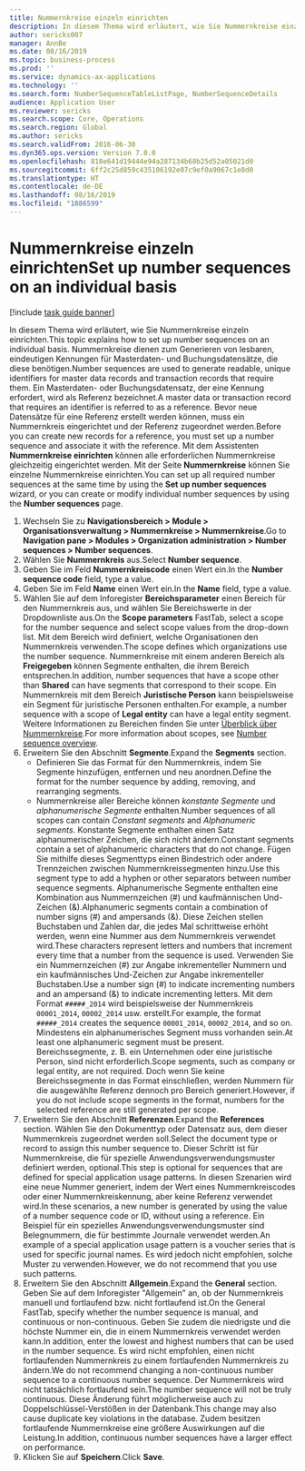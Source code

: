 ```yaml
---
title: Nummernkreise einzeln einrichten
description: In diesem Thema wird erläutert, wie Sie Nummernkreise einzeln einrichten.
author: sericks007
manager: AnnBe
ms.date: 08/16/2019
ms.topic: business-process
ms.prod: ''
ms.service: dynamics-ax-applications
ms.technology: ''
ms.search.form: NumberSequenceTableListPage, NumberSequenceDetails
audience: Application User
ms.reviewer: sericks
ms.search.scope: Core, Operations
ms.search.region: Global
ms.author: sericks
ms.search.validFrom: 2016-06-30
ms.dyn365.ops.version: Version 7.0.0
ms.openlocfilehash: 818e641d19444e94a287134b68b25d52a05021d0
ms.sourcegitcommit: 6ff2c25d859c435106192e07c9ef0a9067c1e8d0
ms.translationtype: HT
ms.contentlocale: de-DE
ms.lasthandoff: 08/16/2019
ms.locfileid: "1886599"
---
```

# <a name="set-up-number-sequences-on-an-individual-basis"></a><span data-ttu-id="f2210-103">Nummernkreise einzeln einrichten</span><span class="sxs-lookup"><span data-stu-id="f2210-103">Set up number sequences on an individual basis</span></span>

[!include [task guide banner](../../includes/task-guide-banner.md)]

<span data-ttu-id="f2210-104">In diesem Thema wird erläutert, wie Sie Nummernkreise einzeln einrichten.</span><span class="sxs-lookup"><span data-stu-id="f2210-104">This topic explains how to set up number sequences on an individual basis.</span></span> <span data-ttu-id="f2210-105">Nummernkreise dienen zum Generieren von lesbaren, eindeutigen Kennungen für Masterdaten- und Buchungsdatensätze, die diese benötigen.</span><span class="sxs-lookup"><span data-stu-id="f2210-105">Number sequences are used to generate readable, unique identifiers for master data records and transaction records that require them.</span></span> <span data-ttu-id="f2210-106">Ein Masterdaten- oder Buchungsdatensatz, der eine Kennung erfordert, wird als Referenz bezeichnet.</span><span class="sxs-lookup"><span data-stu-id="f2210-106">A master data or transaction record that requires an identifier is referred to as a reference.</span></span> <span data-ttu-id="f2210-107">Bevor neue Datensätze für eine Referenz erstellt werden können, muss ein Nummernkreis eingerichtet und der Referenz zugeordnet werden.</span><span class="sxs-lookup"><span data-stu-id="f2210-107">Before you can create new records for a reference, you must set up a number sequence and associate it with the reference.</span></span> <span data-ttu-id="f2210-108">Mit dem Assistenten **Nummernkreise einrichten** können alle erforderlichen Nummernkreise gleichzeitig eingerichtet werden. Mit der Seite **Nummernkreise** können Sie einzelne Nummernkreise einrichten.</span><span class="sxs-lookup"><span data-stu-id="f2210-108">You can set up all required number sequences at the same time by using the **Set up number sequences** wizard, or you can create or modify individual number sequences by using the **Number sequences** page.</span></span>

1. <span data-ttu-id="f2210-109">Wechseln Sie zu **Navigationsbereich > Module > Organisationsverwaltung > Nummernkreise > Nummernkreise**.</span><span class="sxs-lookup"><span data-stu-id="f2210-109">Go to **Navigation pane > Modules > Organization administration > Number sequences > Number sequences**.</span></span>
2. <span data-ttu-id="f2210-110">Wählen Sie **Nummernkreis** aus.</span><span class="sxs-lookup"><span data-stu-id="f2210-110">Select **Number sequence**.</span></span>
3. <span data-ttu-id="f2210-111">Geben Sie im Feld **Nummernkreiscode** einen Wert ein.</span><span class="sxs-lookup"><span data-stu-id="f2210-111">In the **Number sequence code** field, type a value.</span></span>
4. <span data-ttu-id="f2210-112">Geben Sie im Feld **Name** einen Wert ein.</span><span class="sxs-lookup"><span data-stu-id="f2210-112">In the **Name** field, type a value.</span></span>
5. <span data-ttu-id="f2210-113">Wählen Sie auf dem Inforegister **Bereichsparameter** einen Bereich für den Nummernkreis aus, und wählen Sie Bereichswerte in der Dropdownliste aus.</span><span class="sxs-lookup"><span data-stu-id="f2210-113">On the **Scope parameters** FastTab, select a scope for the number sequence and select scope values from the drop-down list.</span></span> <span data-ttu-id="f2210-114">Mit dem Bereich wird definiert, welche Organisationen den Nummernkreis verwenden.</span><span class="sxs-lookup"><span data-stu-id="f2210-114">The scope defines which organizations use the number sequence.</span></span> <span data-ttu-id="f2210-115">Nummernkreise mit einem anderen Bereich als **Freigegeben** können Segmente enthalten, die ihrem Bereich entsprechen.</span><span class="sxs-lookup"><span data-stu-id="f2210-115">In addition, number sequences that have a scope other than **Shared** can have segments that correspond to their scope.</span></span> <span data-ttu-id="f2210-116">Ein Nummernkreis mit dem Bereich **Juristische Person** kann beispielsweise ein Segment für juristische Personen enthalten.</span><span class="sxs-lookup"><span data-stu-id="f2210-116">For example, a number sequence with a scope of **Legal entity** can have a legal entity segment.</span></span> <span data-ttu-id="f2210-117">Weitere Informationen zu Bereichen finden Sie unter [Überblick über Nummernkreise](https://docs.microsoft.com/dynamics365/unified-operations/fin-and-ops/organization-administration/number-sequence-overview).</span><span class="sxs-lookup"><span data-stu-id="f2210-117">For more information about scopes, see [Number sequence overview](https://docs.microsoft.com/dynamics365/unified-operations/fin-and-ops/organization-administration/number-sequence-overview).</span></span> 
6. <span data-ttu-id="f2210-118">Erweitern Sie den Abschnitt **Segmente**.</span><span class="sxs-lookup"><span data-stu-id="f2210-118">Expand the **Segments** section.</span></span>
    - <span data-ttu-id="f2210-119">Definieren Sie das Format für den Nummernkreis, indem Sie Segmente hinzufügen, entfernen und neu anordnen.</span><span class="sxs-lookup"><span data-stu-id="f2210-119">Define the format for the number sequence by adding, removing, and rearranging segments.</span></span>  
    - <span data-ttu-id="f2210-120">Nummernkreise aller Bereiche können *konstante Segmente* und *alphanumerische Segmente* enthalten.</span><span class="sxs-lookup"><span data-stu-id="f2210-120">Number sequences of all scopes can contain *Constant segments* and *Alphanumeric segments*.</span></span> <span data-ttu-id="f2210-121">Konstante Segmente enthalten einen Satz alphanumerischer Zeichen, die sich nicht ändern.</span><span class="sxs-lookup"><span data-stu-id="f2210-121">Constant segments contain a set of alphanumeric characters that do not change.</span></span> <span data-ttu-id="f2210-122">Fügen Sie mithilfe dieses Segmenttyps einen Bindestrich oder andere Trennzeichen zwischen Nummernkreissegmenten hinzu.</span><span class="sxs-lookup"><span data-stu-id="f2210-122">Use this segment type to add a hyphen or other separators between number sequence segments.</span></span> <span data-ttu-id="f2210-123">Alphanumerische Segmente enthalten eine Kombination aus Nummernzeichen (#) und kaufmännischen Und-Zeichen (&).</span><span class="sxs-lookup"><span data-stu-id="f2210-123">Alphanumeric segments contain a combination of number signs (#) and ampersands (&).</span></span> <span data-ttu-id="f2210-124">Diese Zeichen stellen Buchstaben und Zahlen dar, die jedes Mal schrittweise erhöht werden, wenn eine Nummer aus dem Nummernkreis verwendet wird.</span><span class="sxs-lookup"><span data-stu-id="f2210-124">These characters represent letters and numbers that increment every time that a number from the sequence is used.</span></span> <span data-ttu-id="f2210-125">Verwenden Sie ein Nummernzeichen (#) zur Angabe inkrementeller Nummern und ein kaufmännisches Und-Zeichen zur Angabe inkrementeller Buchstaben.</span><span class="sxs-lookup"><span data-stu-id="f2210-125">Use a number sign (#) to indicate incrementing numbers and an ampersand (&) to indicate incrementing letters.</span></span> <span data-ttu-id="f2210-126">Mit dem Format `#####_2014` wird beispielsweise der Nummernkreis `00001_2014`, `00002_2014` usw. erstellt.</span><span class="sxs-lookup"><span data-stu-id="f2210-126">For example, the format `#####_2014` creates the sequence `00001_2014`, `00002_2014`, and so on.</span></span> <span data-ttu-id="f2210-127">Mindestens ein alphanumerisches Segment muss vorhanden sein.</span><span class="sxs-lookup"><span data-stu-id="f2210-127">At least one alphanumeric segment must be present.</span></span> <span data-ttu-id="f2210-128">Bereichssegmente, z. B. ein Unternehmen oder eine juristische Person, sind nicht erforderlich.</span><span class="sxs-lookup"><span data-stu-id="f2210-128">Scope segments, such as company or legal entity, are not required.</span></span> <span data-ttu-id="f2210-129">Doch wenn Sie keine Bereichssegmente in das Format einschließen, werden Nummern für die ausgewählte Referenz dennoch pro Bereich generiert.</span><span class="sxs-lookup"><span data-stu-id="f2210-129">However, if you do not include scope segments in the format, numbers for the selected reference are still generated per scope.</span></span>  
7. <span data-ttu-id="f2210-130">Erweitern Sie den Abschnitt **Referenzen**.</span><span class="sxs-lookup"><span data-stu-id="f2210-130">Expand the **References** section.</span></span> <span data-ttu-id="f2210-131">Wählen Sie den Dokumenttyp oder Datensatz aus, dem dieser Nummernkreis zugeordnet werden soll.</span><span class="sxs-lookup"><span data-stu-id="f2210-131">Select the document type or record to assign this number sequence to.</span></span> <span data-ttu-id="f2210-132">Dieser Schritt ist für Nummernkreise, die für spezielle Anwendungsverwendungsmuster definiert werden, optional.</span><span class="sxs-lookup"><span data-stu-id="f2210-132">This step is optional for sequences that are defined for special application usage patterns.</span></span> <span data-ttu-id="f2210-133">In diesen Szenarien wird eine neue Nummer generiert, indem der Wert eines Nummernkreiscodes oder einer Nummernkreiskennung, aber keine Referenz verwendet wird.</span><span class="sxs-lookup"><span data-stu-id="f2210-133">In these scenarios, a new number is generated by using the value of a number sequence code or ID, without using a reference.</span></span> <span data-ttu-id="f2210-134">Ein Beispiel für ein spezielles Anwendungsverwendungsmuster sind Belegnummern, die für bestimmte Journale verwendet werden.</span><span class="sxs-lookup"><span data-stu-id="f2210-134">An example of a special application usage pattern is a voucher series that is used for specific journal names.</span></span> <span data-ttu-id="f2210-135">Es wird jedoch nicht empfohlen, solche Muster zu verwenden.</span><span class="sxs-lookup"><span data-stu-id="f2210-135">However, we do not recommend that you use such patterns.</span></span>  
8. <span data-ttu-id="f2210-136">Erweitern Sie den Abschnitt **Allgemein**.</span><span class="sxs-lookup"><span data-stu-id="f2210-136">Expand the **General** section.</span></span> <span data-ttu-id="f2210-137">Geben Sie auf dem Inforegister "Allgemein" an, ob der Nummernkreis manuell und fortlaufend bzw. nicht fortlaufend ist.</span><span class="sxs-lookup"><span data-stu-id="f2210-137">On the General FastTab, specify whether the number sequence is manual, and continuous or non-continuous.</span></span> <span data-ttu-id="f2210-138">Geben Sie zudem die niedrigste und die höchste Nummer ein, die in einem Nummernkreis verwendet werden kann.</span><span class="sxs-lookup"><span data-stu-id="f2210-138">In addition, enter the lowest and highest numbers that can be used in the number sequence.</span></span> <span data-ttu-id="f2210-139">Es wird nicht empfohlen, einen nicht fortlaufenden Nummernkreis zu einem fortlaufenden Nummernkreis zu ändern.</span><span class="sxs-lookup"><span data-stu-id="f2210-139">We do not recommend changing a non-continuous number sequence to a continuous number sequence.</span></span> <span data-ttu-id="f2210-140">Der Nummernkreis wird nicht tatsächlich fortlaufend sein.</span><span class="sxs-lookup"><span data-stu-id="f2210-140">The number sequence will not be truly continuous.</span></span> <span data-ttu-id="f2210-141">Diese Änderung führt möglicherweise auch zu Doppelschlüssel-Verstößen in der Datenbank.</span><span class="sxs-lookup"><span data-stu-id="f2210-141">This change may also cause duplicate key violations in the database.</span></span> <span data-ttu-id="f2210-142">Zudem besitzen fortlaufende Nummernkreise eine größere Auswirkungen auf die Leistung.</span><span class="sxs-lookup"><span data-stu-id="f2210-142">In addition, continuous number sequences have a larger effect on performance.</span></span>   
9. <span data-ttu-id="f2210-143">Klicken Sie auf **Speichern**.</span><span class="sxs-lookup"><span data-stu-id="f2210-143">Click **Save**.</span></span>

